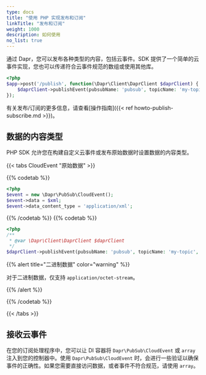 ```yaml
---
type: docs
title: "使用 PHP 实现发布和订阅"
linkTitle: "发布和订阅"
weight: 1000
description: 如何使用
no_list: true
---
```


通过 Dapr，您可以发布各种类型的内容，包括云事件。SDK 提供了一个简单的云事件实现，您也可以传递符合云事件规范的数组或使用其他库。

```php
<?php
$app->post('/publish', function(\Dapr\Client\DaprClient $daprClient) {
    $daprClient->publishEvent(pubsubName: 'pubsub', topicName: 'my-topic', data: ['something' => 'happened']);
});
```

有关发布/订阅的更多信息，请查看[操作指南]({{< ref howto-publish-subscribe.md >}})。

## 数据的内容类型

PHP SDK 允许您在构建自定义云事件或发布原始数据时设置数据的内容类型。

{{< tabs CloudEvent "原始数据" >}}

{{% codetab %}}

```php
<?php
$event = new \Dapr\PubSub\CloudEvent();
$event->data = $xml;
$event->data_content_type = 'application/xml';
```

{{% /codetab %}}
{{% codetab %}}

```php
<?php
/**
 * @var \Dapr\Client\DaprClient $daprClient 
 */
$daprClient->publishEvent(pubsubName: 'pubsub', topicName: 'my-topic', data: $raw_data, contentType: 'application/octet-stream');
```

{{% alert title="二进制数据" color="warning" %}}

对于二进制数据，仅支持 `application/octet-stream`。

{{% /alert %}}

{{% /codetab %}}

{{< /tabs >}}

## 接收云事件

在您的订阅处理程序中，您可以让 DI 容器将 `Dapr\PubSub\CloudEvent` 或 `array` 注入到您的控制器中。使用 `Dapr\PubSub\CloudEvent` 时，会进行一些验证以确保事件的正确性。如果您需要直接访问数据，或者事件不符合规范，请使用 `array`。
